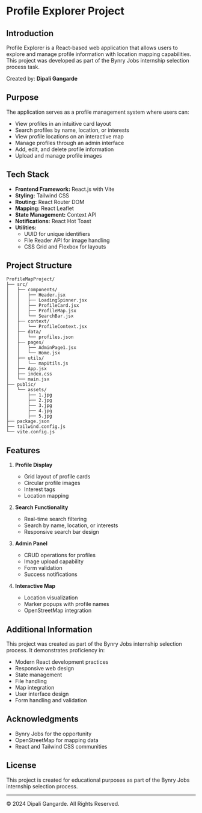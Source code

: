 # Profile Explorer Project

## Introduction
Profile Explorer is a React-based web application that allows users to explore and manage profile information with location mapping capabilities. This project was developed as part of the Bynry Jobs internship selection process task.

Created by: **Dipali Gangarde**

## Purpose
The application serves as a profile management system where users can:
- View profiles in an intuitive card layout
- Search profiles by name, location, or interests
- View profile locations on an interactive map
- Manage profiles through an admin interface
- Add, edit, and delete profile information
- Upload and manage profile images

## Tech Stack
- **Frontend Framework:** React.js with Vite
- **Styling:** Tailwind CSS
- **Routing:** React Router DOM
- **Mapping:** React Leaflet
- **State Management:** Context API
- **Notifications:** React Hot Toast
- **Utilities:**
  - UUID for unique identifiers
  - File Reader API for image handling
  - CSS Grid and Flexbox for layouts

## Project Structure
```
ProfileMapProject/
├── src/
│   ├── components/
│   │   ├── Header.jsx
│   │   ├── LoadingSpinner.jsx
│   │   ├── ProfileCard.jsx
│   │   ├── ProfileMap.jsx
│   │   └── SearchBar.jsx
│   ├── context/
│   │   └── ProfileContext.jsx
│   ├── data/
│   │   └── profiles.json
│   ├── pages/
│   │   ├── AdminPage1.jsx
│   │   └── Home.jsx
│   ├── utils/
│   │   └── mapUtils.js
│   ├── App.jsx
│   ├── index.css
│   └── main.jsx
├── public/
│   └── assets/
│       ├── 1.jpg
│       ├── 2.jpg
│       ├── 3.jpg
│       ├── 4.jpg
│       ├── 5.jpg
├── package.json
├── tailwind.config.js
└── vite.config.js
```

## Features
1. **Profile Display**
   - Grid layout of profile cards
   - Circular profile images
   - Interest tags
   - Location mapping

2. **Search Functionality**
   - Real-time search filtering
   - Search by name, location, or interests
   - Responsive search bar design

3. **Admin Panel**
   - CRUD operations for profiles
   - Image upload capability
   - Form validation
   - Success notifications

4. **Interactive Map**
   - Location visualization
   - Marker popups with profile names
   - OpenStreetMap integration

## Additional Information
This project was created as part of the Bynry Jobs internship selection process. It demonstrates proficiency in:
- Modern React development practices
- Responsive web design
- State management
- File handling
- Map integration
- User interface design
- Form handling and validation

## Acknowledgments
- Bynry Jobs for the opportunity
- OpenStreetMap for mapping data
- React and Tailwind CSS communities

## License
This project is created for educational purposes as part of the Bynry Jobs internship selection process.

---
© 2024 Dipali Gangarde. All Rights Reserved.

